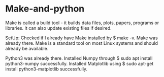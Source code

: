 # Make-and-python

Make is called a build tool - it builds data files, plots, papers, programs or libraries. It can also update existing files if desired.

SetUp:
Checked if I already have Make installed by $ make -v. Make was already there. Make is a standard tool on most Linux systems and should already be available.

Python3 was already there.
Installed Numpy through $ sudo apt install python3-numpy successfully.
Installed Matplotlib using $ sudo apt-get install python3-matplotlib successfully.

